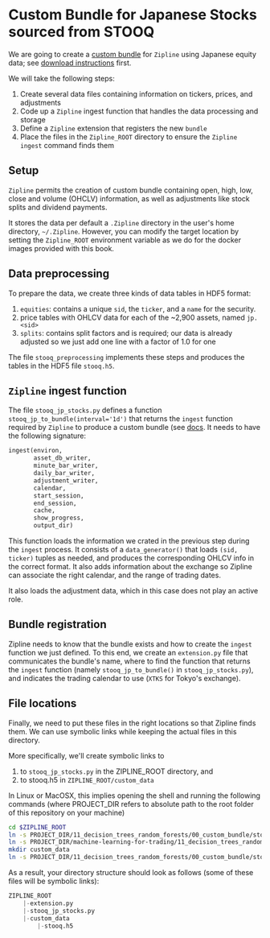 # Custom Bundle for Japanese Stocks sourced from STOOQ

We are going to create a [custom bundle](https://stefan-jansen.github.io/zipline/bundles.html#writing-a-new-bundle) for `Zipline` using Japanese equity data; see [download instructions](../../data/create_stooq_data.ipynb) first.  

We will take the following steps:
1. Create several data files containing information on tickers, prices, and adjustments
2. Code up a `Zipline` ingest function that handles the data processing and storage
3. Define a `Zipline` extension that registers the new `bundle`
4. Place the files in the `Zipline_ROOT` directory to ensure the `Zipline ingest` command finds them

## Setup

`Zipline` permits the creation of custom bundle containing open, high, low, close and volume (OHCLV) information, as well as adjustments like stock splits and dividend payments.

It stores the data per default a `.Zipline` directory in the user's home directory, `~/.Zipline`. However, you can modify the target location by setting the `Zipline_ROOT` environment variable as we do for the docker images provided with this book.   

## Data preprocessing

To prepare the data, we create three kinds of data tables in HDF5 format:
1. `equities`: contains a unique `sid`, the `ticker`, and a `name` for the security.
2. price tables with OHLCV data for each of the ~2,900 assets, named `jp.<sid>`
3. `splits`: contains split factors and is required; our data is already adjusted so we just add one line with a factor of 1.0 for one   

The file `stooq_preprocessing` implements these steps and produces the tables in the HDF5 file `stooq.h5`.

## `Zipline` ingest function

The file `stooq_jp_stocks.py` defines a function `stooq_jp_to_bundle(interval='1d')` that returns the `ingest` function required by `Zipline` to produce a custom bundle (see [docs](https://stefan-jansen.github.io/zipline/bundles.html#writing-a-new-bundle). It needs to have the following signature:

```python
ingest(environ,
       asset_db_writer,
       minute_bar_writer,
       daily_bar_writer,
       adjustment_writer,
       calendar,
       start_session,
       end_session,
       cache,
       show_progress,
       output_dir)
```

This function loads the information we crated in the previous step during the `ingest` process. It consists of a `data_generator()` that loads `(sid, ticker)` tuples as needed, and produces the corresponding OHLCV info in the correct format. It also adds information about the exchange so Zipline can associate the right calendar, and the range of trading dates.

It also loads the adjustment data, which in this case does not play an active role.

## Bundle registration

Zipline needs to know that the bundle exists and how to create the `ingest` function we just defined. To this end, we create an `extension.py` file that communicates the bundle's name, where to find the function that returns the `ingest` function (namely `stooq_jp_to_bundle()` in `stooq_jp_stocks.py`), and indicates the trading calendar to use (`XTKS` for Tokyo's exchange).

## File locations

Finally, we need to put these files in the right locations so that Zipline finds them. We can use symbolic links while keeping the actual files in this directory.

More specifically, we'll create symbolic links to 
1. to `stooq_jp_stocks.py` in the ZIPLINE_ROOT directory, and 
2. to stooq.h5 in `ZIPLINE_ROOT/custom_data`

In Linux or MacOSX, this implies opening the shell and running the following commands (where PROJECT_DIR refers to absolute path to the root folder of this repository on your machine)
```bash
cd $ZIPLINE_ROOT
ln -s PROJECT_DIR/11_decision_trees_random_forests/00_custom_bundle/stooq_jp_stocks.py
ln -s PROJECT_DIR/machine-learning-for-trading/11_decision_trees_random_forests/00_custom_bundle/extension.py .
mkdir custom_data
ln -s PROJECT_DIR/11_decision_trees_random_forests/00_custom_bundle/stooq.h5 custom_data/.
``` 

As a result, your directory structure should look as follows (some of these files will be symbolic links):
```python
ZIPLINE_ROOT
    |-extension.py
    |-stooq_jp_stocks.py
    |-custom_data
        |-stooq.h5
```


